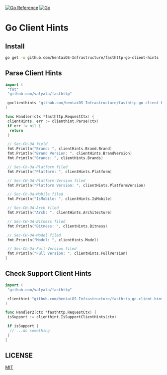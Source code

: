 [![Go Reference](https://pkg.go.dev/badge/github.com/hentaiOS-Infrastructure/fasthttp-go-client-hints.svg)](https://pkg.go.dev/github.com/hentaiOS-Infrastructure/fasthttp-go-client-hints)
[![Go](https://github.com/cateiru/go-client-hints/actions/workflows/go.yml/badge.svg?branch=main)](https://github.com/cateiru/go-client-hints/actions/workflows/go.yml)

# Go Client Hints

## Install

```bash
go get -u github.com/hentaiOS-Infrastructure/fasthttp-go-client-hints
```

## Parse Client Hints

```go
import (
 "fmt"
 "github.com/valyala/fasthttp"

 goclienthints "github.com/hentaiOS-Infrastructure/fasthttp-go-client-hints"
)

func Handler(ctx *fasthttp.RequestCtx) {
 clientHints, err := clienthint.Parse(ctx)
 if err != nil {
  return
 }

 // Sec-CH-UA field
 fmt.Println("Brand: ", clientHints.Brand.Brand)
 fmt.Println("Brand Version: ", clientHints.BrandVersion)
 fmt.Println("Brands: ", clientHints.Brands)

 // Sec-Ch-Ua-Platform filed
 fmt.Println("Platform: ", clientHints.Platform)

 // Sec-CH-UA-Platform-Version filed
 fmt.Println("Platform Version: ", clientHints.PlatformVersion)

 // Sec-Ch-Ua-Mobile filed
 fmt.Println("IsMobile: ", clientHints.IsMobile)

 // Sec-CH-UA-Arch filed
 fmt.Println("Arch: ", clientHints.Architecture)

 // Sec-CH-UA-Bitness filed
 fmt.Println("Bitness: ", clientHints.Bitness)

 // Sec-CH-UA-Model filed
 fmt.Println("Model: ", clientHints.Model)

 // Sec-Ch-Ua-Full-Version filed
 fmt.Println("Full Version: ", clientHints.FullVersion)
}

```

## Check Support Client Hints

```go
import (
 "github.com/valyala/fasthttp"

 clienthint "github.com/hentaiOS-Infrastructure/fasthttp-go-client-hints"
)

func Handler2(ctx *fasthttp.RequestCtx) {
 isSupport := clienthint.IsSupportClientHints(ctx)

 if isSupport {
  // ...do something
 }
}
```

## LICENSE

[MIT](./LICENSE)
